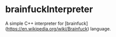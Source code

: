 brainfuckInterpreter
=================
A simple C++ interpreter for [brainfuck] (https://en.wikipedia.org/wiki/Brainfuck) language.
